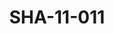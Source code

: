 ---
pid: SHA-11-011
title: SHA-11-011
language: ar
collection: شرحبيل احمد
original_label: 
rights: شرحبيل احمد
location_of_original: شرحبيل احمد
photographer_or_studio: 
scanned_from: photograph 12 by 16
_date: '1966'
location: اثيوبيا، اديس ابابا
description: عزف فرقة هرامبي
additional_notes: 
permission_display: 'yes'
on_server: 'no'
on_website: 'no'
permalink: /photopages/ar/SHA-11-011.html
layout: photo-page
---